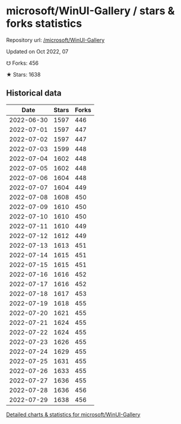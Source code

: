 # microsoft/WinUI-Gallery / stars & forks statistics

Repository url: [/microsoft/WinUI-Gallery](https://github.com/microsoft/WinUI-Gallery)

Updated on Oct 2022, 07

☋ Forks: 456

★ Stars: 1638

## Historical data
| Date | Stars | Forks |
|------|-------|-------|
| 2022-06-30 | 1597 | 446 | 
| 2022-07-01 | 1597 | 447 | 
| 2022-07-02 | 1597 | 447 | 
| 2022-07-03 | 1599 | 448 | 
| 2022-07-04 | 1602 | 448 | 
| 2022-07-05 | 1602 | 448 | 
| 2022-07-06 | 1604 | 448 | 
| 2022-07-07 | 1604 | 449 | 
| 2022-07-08 | 1608 | 450 | 
| 2022-07-09 | 1610 | 450 | 
| 2022-07-10 | 1610 | 450 | 
| 2022-07-11 | 1610 | 449 | 
| 2022-07-12 | 1612 | 449 | 
| 2022-07-13 | 1613 | 451 | 
| 2022-07-14 | 1615 | 451 | 
| 2022-07-15 | 1615 | 451 | 
| 2022-07-16 | 1616 | 452 | 
| 2022-07-17 | 1616 | 452 | 
| 2022-07-18 | 1617 | 453 | 
| 2022-07-19 | 1618 | 455 | 
| 2022-07-20 | 1621 | 455 | 
| 2022-07-21 | 1624 | 455 | 
| 2022-07-22 | 1624 | 455 | 
| 2022-07-23 | 1626 | 455 | 
| 2022-07-24 | 1629 | 455 | 
| 2022-07-25 | 1631 | 455 | 
| 2022-07-26 | 1633 | 455 | 
| 2022-07-27 | 1636 | 455 | 
| 2022-07-28 | 1636 | 456 | 
| 2022-07-29 | 1638 | 456 | 


[Detailed charts & statistics for microsoft/WinUI-Gallery](https://reviewgithub.com/rep/microsoft/WinUI-Gallery)
